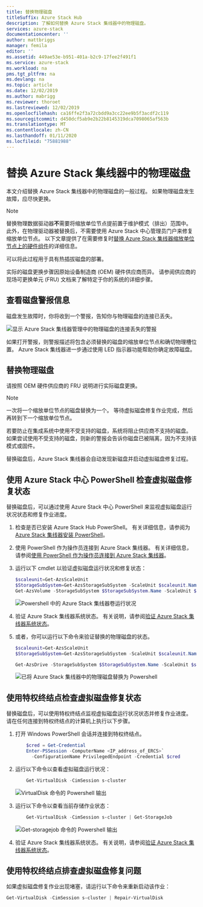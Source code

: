 ```yaml
---
title: 替换物理磁盘
titleSuffix: Azure Stack Hub
description: 了解如何替换 Azure Stack 集线器中的物理磁盘。
services: azure-stack
documentationcenter: ''
author: mattbriggs
manager: femila
editor: ''
ms.assetid: 449ae53e-b951-401a-b2c9-17fee2f491f1
ms.service: azure-stack
ms.workload: na
pms.tgt_pltfrm: na
ms.devlang: na
ms.topic: article
ms.date: 12/02/2019
ms.author: mabrigg
ms.reviewer: thoroet
ms.lastreviewed: 12/02/2019
ms.openlocfilehash: ca16ffe2f3a72cbdd9a3cc22ee9b5f3acdf2c119
ms.sourcegitcommit: d450dcf5ab9e2b22b8145319dca7098065af563b
ms.translationtype: MT
ms.contentlocale: zh-CN
ms.lasthandoff: 01/11/2020
ms.locfileid: "75881988"
---
```

# <a name="replace-a-physical-disk-in-azure-stack-hub"></a>替换 Azure Stack 集线器中的物理磁盘

本文介绍替换 Azure Stack 集线器中的物理磁盘的一般过程。 如果物理磁盘发生故障，应尽快更换。

> [!Note]  
> 替换物理数据驱动器**不**需要将缩放单位节点提前置于维护模式（排出）范围中。 此外，在物理驱动器被替换后，不需要使用 Azure Stack 中心管理员门户来修复缩放单位节点。 以下文章提供了在需要修复时[替换 Azure Stack 集线器缩放单位节点上的硬件组件](azure-stack-replace-component.md)的详细信息。

可以将此过程用于具有热插拔磁盘的部署。

实际的磁盘更换步骤因原始设备制造商 (OEM) 硬件供应商而异。 请参阅供应商的现场可更换单元 (FRU) 文档来了解特定于你的系统的详细步骤。

## <a name="review-disk-alert-information"></a>查看磁盘警报信息
磁盘发生故障时，你将收到一个警报，告知你与物理磁盘的连接已丢失。

![显示 Azure Stack 集线器管理中的物理磁盘的连接丢失的警报](media/azure-stack-replace-disk/DiskAlert.png)

如果打开警报，则警报描述将包含必须替换的磁盘的缩放单位节点和确切物理槽位置。 Azure Stack 集线器进一步通过使用 LED 指示器功能帮助你确定故障磁盘。

## <a name="replace-the-physical-disk"></a>替换物理磁盘

请按照 OEM 硬件供应商的 FRU 说明进行实际磁盘更换。

> [!note]
> 一次将一个缩放单位节点的磁盘替换为一个。 等待虚拟磁盘修复作业完成，然后再转到下一个缩放单位节点。

若要防止在集成系统中使用不受支持的磁盘，系统将阻止供应商不支持的磁盘。 如果尝试使用不受支持的磁盘，则新的警报会告诉你磁盘已被隔离，因为不支持该模式或固件。

替换磁盘后，Azure Stack 集线器会自动发现新磁盘并启动虚拟磁盘修复过程。

## <a name="check-the-status-of-virtual-disk-repair-using-azure-stack-hub-powershell"></a>使用 Azure Stack 中心 PowerShell 检查虚拟磁盘修复状态

替换磁盘后，可以通过使用 Azure Stack 中心 PowerShell 来监视虚拟磁盘运行状况状态和修复作业进度。

1. 检查是否已安装 Azure Stack Hub PowerShell。 有关详细信息，请参阅为[Azure Stack 集线器安装 PowerShell](azure-stack-powershell-install.md)。
2. 使用 PowerShell 作为操作员连接到 Azure Stack 集线器。 有关详细信息，请参阅[使用 PowerShell 作为操作员连接到 Azure Stack 集线器](azure-stack-powershell-configure-admin.md)。
3. 运行以下 cmdlet 以验证虚拟磁盘运行状况和修复状态：

    ```powershell  
    $scaleunit=Get-AzsScaleUnit
    $StorageSubSystem=Get-AzsStorageSubSystem -ScaleUnit $scaleunit.Name
    Get-AzsVolume -StorageSubSystem $StorageSubSystem.Name -ScaleUnit $scaleunit.name | Select-Object VolumeLabel, OperationalStatus, RepairStatus
    ```

    ![Powershell 中的 Azure Stack 集线器卷运行状况](media/azure-stack-replace-disk/get-azure-stack-volumes-health.png)

4. 验证 Azure Stack 集线器系统状态。 有关说明，请参阅[验证 Azure Stack 集线器系统状态](azure-stack-diagnostic-test.md)。
5. 或者，你可以运行以下命令来验证替换的物理磁盘的状态。

    ```powershell  
    $scaleunit=Get-AzsScaleUnit
    $StorageSubSystem=Get-AzsStorageSubSystem -ScaleUnit $scaleunit.Name

    Get-AzsDrive -StorageSubSystem $StorageSubSystem.Name -ScaleUnit $scaleunit.name | Sort-Object StorageNode,MediaType,PhysicalLocation | Format-Table Storagenode, Healthstatus, PhysicalLocation, Model, MediaType,  CapacityGB, CanPool, CannotPoolReason
    ```

    ![已将 Azure Stack 集线器中的物理磁盘替换为 Powershell](media/azure-stack-replace-disk/check-replaced-physical-disks-azure-stack.png)

## <a name="check-the-status-of-virtual-disk-repair-using-the-privileged-endpoint"></a>使用特权终结点检查虚拟磁盘修复状态

替换磁盘后，可以使用特权终结点监视虚拟磁盘运行状况状态并修复作业进度。 请在任何连接到特权终结点的计算机上执行以下步骤。

1. 打开 Windows PowerShell 会话并连接到特权终结点。

    ```powershell
        $cred = Get-Credential
        Enter-PSSession -ComputerName <IP_address_of_ERCS>`
          -ConfigurationName PrivilegedEndpoint -Credential $cred
    ```
  
2. 运行以下命令以查看虚拟磁盘运行状况：

    ```powershell
        Get-VirtualDisk -CimSession s-cluster
    ```

   ![VirtualDisk 命令的 Powershell 输出](media/azure-stack-replace-disk/GetVirtualDiskOutput.png)

3. 运行以下命令以查看当前存储作业状态：

    ```powershell
        Get-VirtualDisk -CimSession s-cluster | Get-StorageJob
    ```

    ![Get-storagejob 命令的 Powershell 输出](media/azure-stack-replace-disk/GetStorageJobOutput.png)

4. 验证 Azure Stack 集线器系统状态。 有关说明，请参阅[验证 Azure Stack 集线器系统状态](azure-stack-diagnostic-test.md)。

## <a name="troubleshoot-virtual-disk-repair-using-the-privileged-endpoint"></a>使用特权终结点排查虚拟磁盘修复问题

如果虚拟磁盘修复作业出现堵塞，请运行以下命令来重新启动该作业：

```powershell
Get-VirtualDisk -CimSession s-cluster | Repair-VirtualDisk
```
